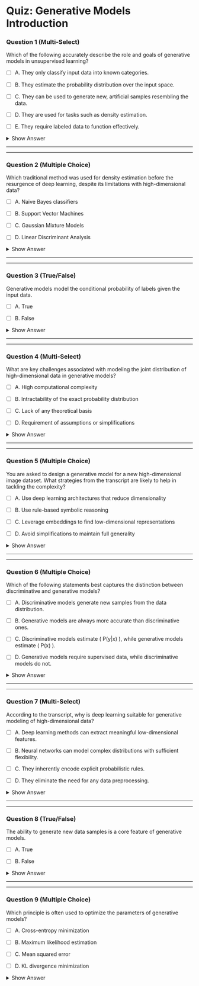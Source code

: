 # Quiz: Generative Models Introduction

### Question 1 (Multi-Select)



Which of the following accurately describe the role and goals of generative models in unsupervised learning?

- [ ] A. They only classify input data into known categories.

- [ ] B. They estimate the probability distribution over the input space.

- [ ] C. They can be used to generate new, artificial samples resembling the data.

- [ ] D. They are used for tasks such as density estimation.

- [ ] E. They require labeled data to function effectively.

<details>
<summary>Show Answer</summary>
**Correct Answers:** A
Generative models do **not require labeled data** and **do more than classification**.

> "Here we take a probabilistic view of unsupervised learning and try to estimate the probability distribution over the input space."  
> "In this lesson, we'll focus on Density Estimation... we may want to just have the ability to generate samples from this distribution..."
</details>

---

---


### Question 2 (Multiple Choice)



Which traditional method was used for density estimation before the resurgence of deep learning, despite its limitations with high-dimensional data?

- [ ] A. Naive Bayes classifiers

- [ ] B. Support Vector Machines

- [ ] C. Gaussian Mixture Models

- [ ] D. Linear Discriminant Analysis

<details>
<summary>Show Answer</summary>
**Correct Answers:** A
GMMs were traditionally used, though they struggle with high-dimensional input spaces.

> "For example, Gaussian mixture models also produce some estimate of the probability distribution over the input space. However, these methods have severe deficiencies when the input is very high dimensional."
</details>

---

---


### Question 3 (True/False)



Generative models model the conditional probability of labels given the input data.

- [ ] A. True

- [ ] B. False

<details>
<summary>Show Answer</summary>
**Correct Answers:** B
Discriminative models model \( P(y|x) \); generative models model \( P(x) \).

> "Discriminative models, model the conditional distribution probability of the label given the input... Generative models, on the other hand, model the distribution over the input space."
</details>

---

---


### Question 4 (Multi-Select)



What are key challenges associated with modeling the joint distribution of high-dimensional data in generative models?

- [ ] A. High computational complexity

- [ ] B. Intractability of the exact probability distribution

- [ ] C. Lack of any theoretical basis

- [ ] D. Requirement of assumptions or simplifications

<details>
<summary>Show Answer</summary>
**Correct Answers:** A
Modeling \( P(x) \) directly is challenging without simplifying assumptions.

> "This is a very intractable and hard thing to do. And so we'll have to make various assumptions or simplifications in order to make this feasible."
</details>

---

---


### Question 5 (Multiple Choice)



You are asked to design a generative model for a new high-dimensional image dataset. What strategies from the transcript are likely to help in tackling the complexity?

- [ ] A. Use deep learning architectures that reduce dimensionality

- [ ] B. Use rule-based symbolic reasoning

- [ ] C. Leverage embeddings to find low-dimensional representations

- [ ] D. Avoid simplifications to maintain full generality

<details>
<summary>Show Answer</summary>
**Correct Answers:** A
The transcript emphasizes dimensionality reduction using neural networks.

> "Deep learning is very good at learning features that extract meaningful information in a low dimensional embedding from high dimensional data."
</details>

---

---


### Question 6 (Multiple Choice)



Which of the following statements best captures the distinction between discriminative and generative models?

- [ ] A. Discriminative models generate new samples from the data distribution.

- [ ] B. Generative models are always more accurate than discriminative ones.

- [ ] C. Discriminative models estimate \( P(y|x) \), while generative models estimate \( P(x) \).

- [ ] D. Generative models require supervised data, while discriminative models do not.

<details>
<summary>Show Answer</summary>
**Correct Answers:** A
This is a central distinction made in the lesson.

> "Discriminative models, model the conditional distribution probability of the label given the input... Generative models... model the distribution over the input space."
</details>

---

---


### Question 7 (Multi-Select)



According to the transcript, why is deep learning suitable for generative modeling of high-dimensional data?

- [ ] A. Deep learning methods can extract meaningful low-dimensional features.

- [ ] B. Neural networks can model complex distributions with sufficient flexibility.

- [ ] C. They inherently encode explicit probabilistic rules.

- [ ] D. They eliminate the need for any data preprocessing.

<details>
<summary>Show Answer</summary>
**Correct Answers:** A
Deep learning reduces dimensionality and provides flexibility in modeling.

> "Deep learning is very good at learning features that extract meaningful information in a low dimensional embedding..."  
> "Just, like discriminative models we can have a parametric approximation of this distribution."
</details>

---

---


### Question 8 (True/False)



The ability to generate new data samples is a core feature of generative models.

- [ ] A. True

- [ ] B. False

<details>
<summary>Show Answer</summary>
**Correct Answers:** B
Generating samples is one of the core applications.

> "We may want to just have the ability to generate samples from this distribution, that is actually generate artificial examples..."
</details>

---

---


### Question 9 (Multiple Choice)



Which principle is often used to optimize the parameters of generative models?

- [ ] A. Cross-entropy minimization

- [ ] B. Maximum likelihood estimation

- [ ] C. Mean squared error

- [ ] D. KL divergence minimization

<details>
<summary>Show Answer</summary>
**Correct Answers:** A
MLE is the optimization principle used for learning generative models.

> "We can have a set of parameterized models \( p(x, \theta) \)... use the principle of maximum likelihood
</details>